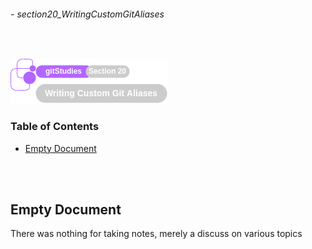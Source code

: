 ###### - section20_WritingCustomGitAliases

<br>

<!--
Section Header
-->

![section20Header](../../src/git/doc/section20Header.png 'Section 20 Header')

<!--
Table of Contents 
-->

### Table of Contents

+ [Empty Document](#empty-document)

<br>
<br>

<!--
Start of Document
-->

## **Empty Document**

There was nothing for taking notes, merely a discuss on various topics

<br>
<br>

<!--
End of Document
-->